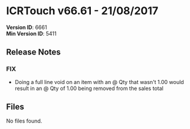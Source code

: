 # ICRTouch v66.61 - 21/08/2017

__Version ID__: 6661
<br>__Min Version ID__: 5411

## Release Notes
### FIX
- Doing a full line void on an item with an @ Qty that wasn't 1.00 would result in an @ Qty of 1.00 being removed from the sales total

## Files
No files found.

